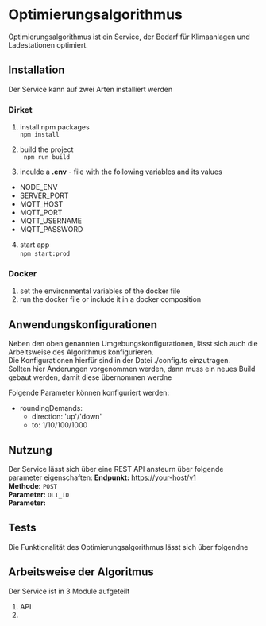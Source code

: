 # Optimierungsalgorithmus

Optimierungsalgorithmus ist ein Service, der Bedarf für Klimaanlagen und Ladestationen optimiert.


## Installation

Der Service kann auf zwei Arten installiert werden


### Dirket

1. install npm packages  
``` npm install ```  

2. build the project  
```  npm run build ```  

3. inculde a **.env** - file with the following variables and its values  
 - NODE_ENV
 - SERVER_PORT
 - MQTT_HOST
 - MQTT_PORT
 - MQTT_USERNAME 
 - MQTT_PASSWORD

4. start app  
``` npm start:prod ```


### Docker

1. set the environmental variables of the docker file
2. run the docker file or include it in a docker composition


## Anwendungskonfigurationen

Neben den oben genannten Umgebungskonfigurationen, lässt sich auch die Arbeitsweise des Algorithmus konfigurieren.  
Die Konfigurationen hierfür sind in der Datei ./config.ts einzutragen.  
Sollten hier Änderungen vorgenommen werden, dann muss ein neues Build gebaut werden, damit diese übernommen werdne  
  
Folgende Parameter können konfiguriert werden:
* roundingDemands:
  * direction: 'up'/'down'
  * to: 1/10/100/1000


## Nutzung

Der Service lässt sich über eine REST API ansteurn über folgende parameter eigenschaften:
**Endpunkt:** <https://your-host/v1>  
**Methode:** ```POST```  
**Parameter:** ```OLI_ID```  
**Parameter:**


## Tests


Die Funktionalität des Optimierungsalgorithmus lässt sich über folgendne 


## Arbeitsweise der Algoritmus

Der Service ist in 3 Module aufgeteilt

1. API
2. 
